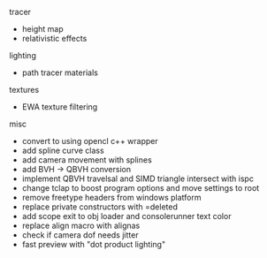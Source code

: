 tracer
 - height map
 - relativistic effects

lighting
 - path tracer materials

textures
 - EWA texture filtering

misc
 - convert to using opencl c++ wrapper
 - add spline curve class
 - add camera movement with splines
 - add BVH -> QBVH conversion
 - implement QBVH travelsal and SIMD triangle intersect with ispc
 - change tclap to boost program options and move settings to root
 - remove freetype headers from windows platform
 - replace private constructors with =deleted
 - add scope exit to obj loader and consolerunner text color
 - replace align macro with alignas
 - check if camera dof needs jitter
 - fast preview with "dot product lighting"
